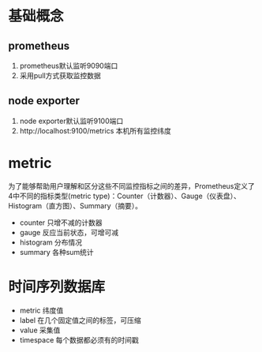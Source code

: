 # 基础概念
## prometheus
1. prometheus默认监听9090端口
2. 采用pull方式获取监控数据

## node exporter
1. node exporter默认监听9100端口
2. http://localhost:9100/metrics 本机所有监控纬度

# metric
为了能够帮助用户理解和区分这些不同监控指标之间的差异，Prometheus定义了4中不同的指标类型(metric type)：Counter（计数器）、Gauge（仪表盘）、Histogram（直方图）、Summary（摘要）。

- counter   只增不减的计数器
- gauge     反应当前状态，可增可减
- histogram 分布情况
- summary   各种sum统计

# 时间序列数据库
- metric 纬度值
- label 在几个固定值之间的标签，可压缩
- value 采集值
- timespace 每个数据都必须有的时间戳


